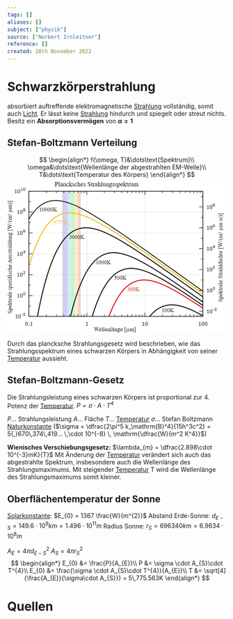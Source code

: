 ```yaml
---
tags: []
aliases: []
subject: ["physik"]
source: ["Norbert Irnleitner"]
reference: []
created: 28th November 2022
---
```


# Schwarzkörperstrahlung

absorbiert auftreffende elektromagnetische [Strahlung](Radioaktivit%C3%A4t.md) vollständig, somit auch [Licht](Spektralanalyse.md).
Er lässt keine [Strahlung](Radioaktivit%C3%A4t.md) hindurch und spiegelt oder streut nichts.
Besitz ein **Absorptionsvermögen** von **$\alpha=1$**
## Stefan-Boltzmann Verteilung
$$
\begin{align*}
f(\omega, T)&\dots\text{Spektrum}\\
\omega&\dots\text{Wellenlänge der abgestrahlten EM-Welle}\\
T&\dots\text{Temperatur des Körpers}
\end{align*}
$$
![planckStrahlungsspektrum](../assets/planckStrahlungsspektrum.png)

Durch das plancksche Strahlungsgesetz wird beschrieben, wie das Strahlungsspektrum eines schwarzen Körpers in Abhängigkeit von seiner [Temperatur](Temperatur%20und%20Teilchenmodell.md) aussieht.

## Stefan-Boltzmann-Gesetz
Die Strahlungsleistung eines schwarzen Körpers ist proportional zur 4. Potenz der [Temperatur](Temperatur%20und%20Teilchenmodell.md).
$P=\sigma\cdot A\cdot T^{4}$ 

$P\dots$ Strahlungsleistung
$A\dots$ Fläche
$T\dots$ [Temperatur](Temperatur%20und%20Teilchenmodell.md)
$\sigma\dots$ Stefan Boltzmann [Naturkonstante](Konstanten%20Verzeichnis.md) ($\sigma = \dfrac{2\pi^5 k_\mathrm{B}^4}{15h^3c^2} = 5{,}670\,374\,419... \,\cdot 10^{-8} \, \mathrm{\dfrac{W}{m^2 K^4}}$)

**Wienisches Verschiebungsgesetz:**
$\lambda_{m} = \dfrac{2.898\cdot 10^{-3}mK}{T}$
Mit Änderung der [Temperatur](Temperatur%20und%20Teilchenmodell.md) verändert sich auch das abgestrahlte Spektrum, insbesondere auch die Wellenlänge des Strahlungsmaximums.
Mit steigender [Temperatur](Temperatur%20und%20Teilchenmodell.md) T wird die Wellenlänge des Strahlungsmaximums somit kleiner.

## Oberflächentemperatur der Sonne
[Solarkonstante](https://de.wikipedia.org/wiki/Solarkonstante): $E_{0} = 1367 \frac{W}{m^{2}}$
Abstand Erde-Sonne: $d_{E-S}=149.6\cdot 10^{9}km= 1.496\cdot 10^{11}m$
Radius Sonne: $r_{S} = 696340km = 6.9634\cdot10^{8}m$

$A_{E} = 4\pi d_{E-S}^{2}$
$A_{S}= 4\pi r_{S}^{2}$
$$
\begin{align*}
E_{0} &= \frac{P}{A_{E}}\\
P &= \sigma \cdot A_{S}\cdot T^{4}\\
E_{0} &= \frac{\sigma \cdot A_{S}\cdot T^{4}}{A_{E}}\\
T &= \sqrt[4]{\frac{A_{E}}{\sigma\cdot A_{S}}} = 5\,775.563K
\end{align*}
$$
# Quellen